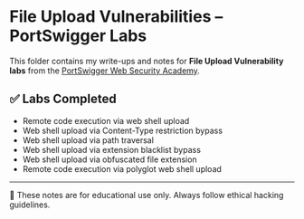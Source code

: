 # File Upload Vulnerabilities – PortSwigger Labs

This folder contains my write-ups and notes for **File Upload Vulnerability labs** from the [PortSwigger Web Security Academy](https://portswigger.net/web-security/file-upload).

## ✅ Labs Completed

- Remote code execution via web shell upload
- Web shell upload via Content-Type restriction bypass
- Web shell upload via path traversal
- Web shell upload via extension blacklist bypass
- Web shell upload via obfuscated file extension
- Remote code execution via polyglot web shell upload

---

📌 These notes are for educational use only. Always follow ethical hacking guidelines.
